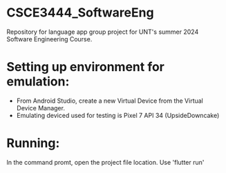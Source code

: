 # CSCE3444_SoftwareEng
Repository for language app group project for UNT's summer 2024 Software Engineering Course.


# Setting up environment for emulation:
- From Android Studio, create a new Virtual Device from the Virtual Device Manager.
- Emulating deviced used for testing is Pixel 7 API 34 (UpsideDowncake)
  
# Running:
In the command promt, open the project file location. Use 'flutter run'
